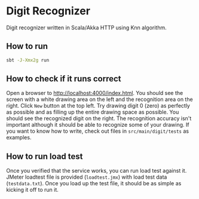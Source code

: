 # Digit Recognizer

Digit recognizer written in Scala/Akka HTTP using Knn algorithm.

## How to run
```sh
sbt -J-Xmx2g run
```

## How to check if it runs correct
Open a browser to [http://localhost:4000/index.html](http://localhost:4000/index.html). You should see the screen with
a white drawing area on the left and the recognition area on the right. Click `New` button at the top left. Try drawing
digit 0 (zero) as perfectly as possible and as filling up the entire drawing space as possible. You should see the
recognized digit on the right. The recognition accuracy isn't important although it should be able to recognize
some of your drawing. If you want to know how to write, check out files in `src/main/digit/tests` as examples.

## How to run load test
Once you verified that the service works, you can run load test against it. JMeter loadtest file is provided 
(`loadtest.jmx`) with load test data (`testdata.txt`). Once you load up the test file, it should be as simple as
kicking it off to run it.
